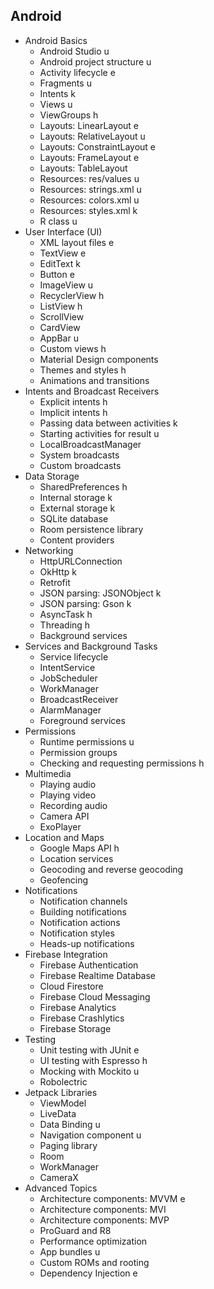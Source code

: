 ## Android
- Android Basics 
  - Android Studio u
  - Android project structure u
  - Activity lifecycle e
  - Fragments u
  - Intents k
  - Views u
  - ViewGroups h 
  - Layouts: LinearLayout e
  - Layouts: RelativeLayout u
  - Layouts: ConstraintLayout e 
  - Layouts: FrameLayout e
  - Layouts: TableLayout
  - Resources: res/values u 
  - Resources: strings.xml u
  - Resources: colors.xml u
  - Resources: styles.xml k
  - R class u
- User Interface (UI)
  - XML layout files e
  - TextView e
  - EditText k
  - Button e
  - ImageView u
  - RecyclerView h
  - ListView h
  - ScrollView
  - CardView
  - AppBar u
  - Custom views h
  - Material Design components
  - Themes and styles h
  - Animations and transitions
- Intents and Broadcast Receivers
  - Explicit intents h
  - Implicit intents h
  - Passing data between activities k
  - Starting activities for result u
  - LocalBroadcastManager
  - System broadcasts
  - Custom broadcasts
- Data Storage
  - SharedPreferences h
  - Internal storage k
  - External storage k
  - SQLite database
  - Room persistence library
  - Content providers
- Networking
  - HttpURLConnection
  - OkHttp k
  - Retrofit
  - JSON parsing: JSONObject k
  - JSON parsing: Gson k
  - AsyncTask h
  - Threading h
  - Background services
- Services and Background Tasks
  - Service lifecycle
  - IntentService
  - JobScheduler
  - WorkManager
  - BroadcastReceiver
  - AlarmManager
  - Foreground services
- Permissions
  - Runtime permissions u
  - Permission groups
  - Checking and requesting permissions h
- Multimedia
  - Playing audio
  - Playing video
  - Recording audio
  - Camera API
  - ExoPlayer
- Location and Maps
  - Google Maps API h
  - Location services
  - Geocoding and reverse geocoding
  - Geofencing
- Notifications
  - Notification channels
  - Building notifications
  - Notification actions
  - Notification styles
  - Heads-up notifications
- Firebase Integration
  - Firebase Authentication
  - Firebase Realtime Database
  - Cloud Firestore
  - Firebase Cloud Messaging
  - Firebase Analytics
  - Firebase Crashlytics
  - Firebase Storage
- Testing
  - Unit testing with JUnit e
  - UI testing with Espresso h
  - Mocking with Mockito u
  - Robolectric
- Jetpack Libraries
  - ViewModel
  - LiveData
  - Data Binding u
  - Navigation component u
  - Paging library
  - Room
  - WorkManager
  - CameraX
- Advanced Topics
  - Architecture components: MVVM e
  - Architecture components: MVI
  - Architecture components: MVP
  - ProGuard and R8
  - Performance optimization
  - App bundles u
  - Custom ROMs and rooting
  - Dependency Injection e